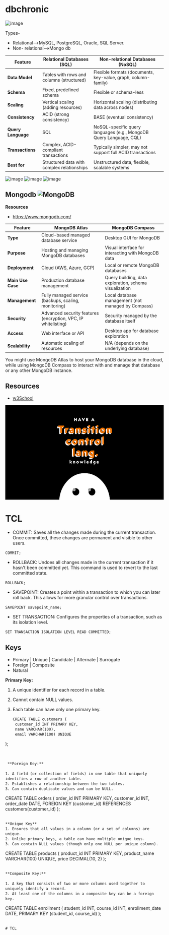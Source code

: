 # dbchronic
![image](https://github.com/user-attachments/assets/eda5297c-12f8-4a8d-9242-453463f517ca)

Types-
- Relational-->MySQL, PostgreSQL, Oracle, SQL Server.
- Non- relational-->Mongo db

| **Feature**              | **Relational Databases (SQL)**               | **Non-relational Databases (NoSQL)**       |
|--------------------------|----------------------------------------------|-------------------------------------------|
| **Data Model**            | Tables with rows and columns (structured)    | Flexible formats (documents, key-value, graph, column-family) |
| **Schema**                | Fixed, predefined schema                     | Flexible or schema-less                   |
| **Scaling**               | Vertical scaling (adding resources)          | Horizontal scaling (distributing data across nodes) |
| **Consistency**           | ACID (strong consistency)                    | BASE (eventual consistency)              |
| **Query Language**        | SQL                                          | NoSQL-specific query languages (e.g., MongoDB Query Language, CQL) |
| **Transactions**          | Complex, ACID-compliant transactions         | Typically simpler, may not support full ACID transactions |
| **Best for**              | Structured data with complex relationships   | Unstructured data, flexible, scalable systems |

![image](https://github.com/user-attachments/assets/5491a1bc-18d9-42f6-b845-d0c6e7fada5b)
![image](https://github.com/user-attachments/assets/5bf590d6-ac5d-4d92-822a-a471ddc3892c)
![image](https://github.com/user-attachments/assets/9db0ede4-c5c6-4778-aa00-e5459ea4657a)



## Mongodb   <img src="https://cdn.worldvectorlogo.com/logos/mongodb-icon-1.svg" alt="MongoDB" width="50" height="50">

**Resources**
- https://www.mongodb.com/


| Feature              | MongoDB Atlas                            | MongoDB Compass                        |
|----------------------|------------------------------------------|----------------------------------------|
| **Type**             | Cloud-based managed database service     | Desktop GUI for MongoDB                |
| **Purpose**          | Hosting and managing MongoDB databases   | Visual interface for interacting with MongoDB data |
| **Deployment**       | Cloud (AWS, Azure, GCP)                  | Local or remote MongoDB databases      |
| **Main Use Case**    | Production database management           | Query building, data exploration, schema visualization |
| **Management**       | Fully managed service (backups, scaling, monitoring) | Local database management (not managed by Compass) |
| **Security**         | Advanced security features (encryption, VPC, IP whitelisting) | Security managed by the database itself |
| **Access**           | Web interface or API                     | Desktop app for database exploration   |
| **Scalability**      | Automatic scaling of resources           | N/A (depends on the underlying database) |

You might use MongoDB Atlas to host your MongoDB database in the cloud, while using MongoDB Compass to interact with and manage that database or any other MongoDB instance.

## Resources
- [w3School](https://www.w3schools.com/sql)
  

<img src="https://github.com/beyound3d/DataInsightsHubVault/blob/master/tcl.png" width="900dp" height="300dp" />

# TCL
- COMMIT: Saves all the changes made during the current transaction. Once committed, these changes are permanent and visible to other users.
```
COMMIT;
```

- ROLLBACK: Undoes all changes made in the current transaction if it hasn't been committed yet. This command is used to revert to the last committed state.
```
ROLLBACK;
```

- SAVEPOINT: Creates a point within a transaction to which you can later roll back. This allows for more granular control over transactions.

```
SAVEPOINT savepoint_name;
```

- SET TRANSACTION: Configures the properties of a transaction, such as its isolation level.
```
SET TRANSACTION ISOLATION LEVEL READ COMMITTED;
```

## Keys

- Primary |  Unique |  Candidate | Alternate |  Surrogate 
- Foreign  |  Composite
- Natural

 **Primary Key:**

1. A unique identifier for each record in a table.
2. Cannot contain NULL values.
3. Each table can have only one primary key.

   ```
   CREATE TABLE customers (
    customer_id INT PRIMARY KEY,
    name VARCHAR(100),
    email VARCHAR(100) UNIQUE
);
```


 **Foreign Key:**

1. A field (or collection of fields) in one table that uniquely identifies a row of another table.
2. Establishes a relationship between the two tables.
3. Can contain duplicate values and can be NULL.

```
CREATE TABLE orders (
    order_id INT PRIMARY KEY,
    customer_id INT,
    order_date DATE,
    FOREIGN KEY (customer_id) REFERENCES customers(customer_id)
);
```

**Unique Key**
1. Ensures that all values in a column (or a set of columns) are unique.
2. Unlike primary keys, a table can have multiple unique keys.
3. Can contain NULL values (though only one NULL per unique column).

```
CREATE TABLE products (
    product_id INT PRIMARY KEY,
    product_name VARCHAR(100) UNIQUE,
    price DECIMAL(10, 2)
);
```

**Composite Key:**

1. A key that consists of two or more columns used together to uniquely identify a record.
2. At least one of the columns in a composite key can be a foreign key.

```
CREATE TABLE enrollment (
    student_id INT,
    course_id INT,
    enrollment_date DATE,
    PRIMARY KEY (student_id, course_id)
);
```

# TCL







